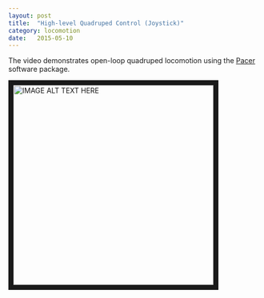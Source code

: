 ```yaml
---
layout: post
title:  "High-level Quadruped Control (Joystick)"
category: locomotion
date:   2015-05-10
---
```


<p class="intro"><span class="dropcap">T</span>he video demonstrates open-loop quadruped locomotion using the <a href="https://github.com/PositronicsLab/Pacer" title="Pacer">Pacer</a> software package.</p>

<a href="http://www.youtube.com/watch?feature=player_embedded&v=pOzGo5PdZ-k
" target="_blank"><img src="http://img.youtube.com/vi/pOzGo5PdZ-k/0.jpg" 
alt="IMAGE ALT TEXT HERE" width="400" border="10" /></a>
